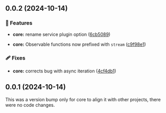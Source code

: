 ## 0.0.2 (2024-10-14)


### 🚀 Features

- **core:** rename service plugin option ([6cb5089](https://github.com/benlesh/maybe-remote/commit/6cb5089))

- **core:** Observable functions now prefixed with `stream` ([c9f98e1](https://github.com/benlesh/maybe-remote/commit/c9f98e1))


### 🩹 Fixes

- **core:** corrects bug with async iteration ([4cf4db1](https://github.com/benlesh/maybe-remote/commit/4cf4db1))

## 0.0.1 (2024-10-14)

This was a version bump only for core to align it with other projects, there were no code changes.